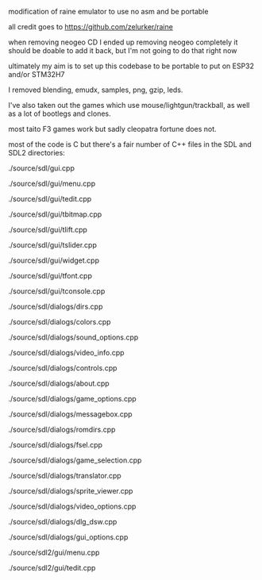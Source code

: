 modification of raine emulator to use no asm and be portable

all credit goes to https://github.com/zelurker/raine

when removing neogeo CD I ended up removing neogeo completely
it should be doable to add it back, but I'm not going to do that right now

ultimately my aim is to set up this codebase to be portable to put on ESP32 and/or STM32H7

I removed blending, emudx, samples, png, gzip, leds.

I've also taken out the games which use mouse/lightgun/trackball, as well as a lot of bootlegs and clones.

most taito F3 games work but sadly cleopatra fortune does not.

most of the code is C but there's a fair number of C++ files in the SDL and SDL2 directories:

./source/sdl/gui.cpp

./source/sdl/gui/menu.cpp

./source/sdl/gui/tedit.cpp

./source/sdl/gui/tbitmap.cpp

./source/sdl/gui/tlift.cpp

./source/sdl/gui/tslider.cpp

./source/sdl/gui/widget.cpp

./source/sdl/gui/tfont.cpp

./source/sdl/gui/tconsole.cpp

./source/sdl/dialogs/dirs.cpp

./source/sdl/dialogs/colors.cpp

./source/sdl/dialogs/sound_options.cpp

./source/sdl/dialogs/video_info.cpp

./source/sdl/dialogs/controls.cpp

./source/sdl/dialogs/about.cpp

./source/sdl/dialogs/game_options.cpp

./source/sdl/dialogs/messagebox.cpp

./source/sdl/dialogs/romdirs.cpp

./source/sdl/dialogs/fsel.cpp

./source/sdl/dialogs/game_selection.cpp

./source/sdl/dialogs/translator.cpp

./source/sdl/dialogs/sprite_viewer.cpp

./source/sdl/dialogs/video_options.cpp

./source/sdl/dialogs/dlg_dsw.cpp

./source/sdl/dialogs/gui_options.cpp

./source/sdl2/gui/menu.cpp

./source/sdl2/gui/tedit.cpp
